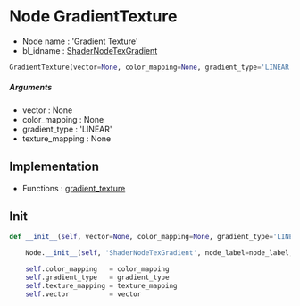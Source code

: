 # Node GradientTexture

- Node name : 'Gradient Texture'
- bl_idname : [ShaderNodeTexGradient](https://docs.blender.org/api/current/bpy.types.ShaderNodeTexGradient.html)


``` python
GradientTexture(vector=None, color_mapping=None, gradient_type='LINEAR', texture_mapping=None, node_label=None, node_color=None)
```
##### Arguments

- vector : None
- color_mapping : None
- gradient_type : 'LINEAR'
- texture_mapping : None

## Implementation

- Functions : [gradient_texture](/docs/Shader/ShaderTree.md#gradient_texture)

## Init

``` python
def __init__(self, vector=None, color_mapping=None, gradient_type='LINEAR', texture_mapping=None, node_label=None, node_color=None):

    Node.__init__(self, 'ShaderNodeTexGradient', node_label=node_label, node_color=node_color)

    self.color_mapping   = color_mapping
    self.gradient_type   = gradient_type
    self.texture_mapping = texture_mapping
    self.vector          = vector
```

